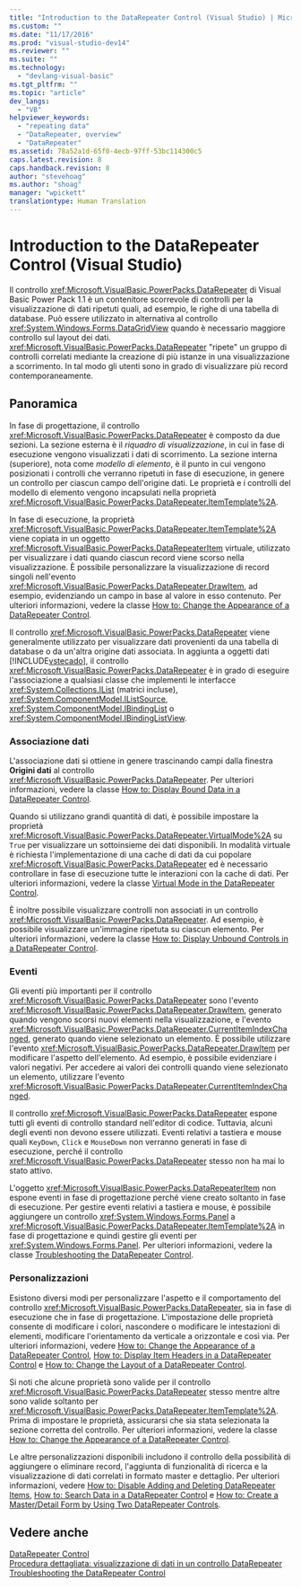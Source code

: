 ```yaml
---
title: "Introduction to the DataRepeater Control (Visual Studio) | Microsoft Docs"
ms.custom: ""
ms.date: "11/17/2016"
ms.prod: "visual-studio-dev14"
ms.reviewer: ""
ms.suite: ""
ms.technology: 
  - "devlang-visual-basic"
ms.tgt_pltfrm: ""
ms.topic: "article"
dev_langs: 
  - "VB"
helpviewer_keywords: 
  - "repeating data"
  - "DataRepeater, overview"
  - "DataRepeater"
ms.assetid: 78a52a1d-65f0-4ecb-97ff-53bc114300c5
caps.latest.revision: 8
caps.handback.revision: 8
author: "stevehoag"
ms.author: "shoag"
manager: "wpickett"
translationtype: Human Translation
---
```

# Introduction to the DataRepeater Control (Visual Studio)
Il controllo <xref:Microsoft.VisualBasic.PowerPacks.DataRepeater> di Visual Basic Power Pack 1.1 è un contenitore scorrevole di controlli per la visualizzazione di dati ripetuti quali, ad esempio, le righe di una tabella di database.  Può essere utilizzato in alternativa al controllo <xref:System.Windows.Forms.DataGridView> quando è necessario maggiore controllo sul layout dei dati.  <xref:Microsoft.VisualBasic.PowerPacks.DataRepeater> "ripete" un gruppo di controlli correlati mediante la creazione di più istanze in una visualizzazione a scorrimento.  In tal modo gli utenti sono in grado di visualizzare più record contemporaneamente.  
  
## Panoramica  
 In fase di progettazione, il controllo <xref:Microsoft.VisualBasic.PowerPacks.DataRepeater> è composto da due sezioni.  La sezione esterna è il *riquadro di visualizzazione*, in cui in fase di esecuzione vengono visualizzati i dati di scorrimento.  La sezione interna \(superiore\), nota come *modello di elemento*, è il punto in cui vengono posizionati i controlli che verranno ripetuti in fase di esecuzione, in genere un controllo per ciascun campo dell'origine dati.  Le proprietà e i controlli del modello di elemento vengono incapsulati nella proprietà <xref:Microsoft.VisualBasic.PowerPacks.DataRepeater.ItemTemplate%2A>.  
  
 In fase di esecuzione, la proprietà <xref:Microsoft.VisualBasic.PowerPacks.DataRepeater.ItemTemplate%2A> viene copiata in un oggetto <xref:Microsoft.VisualBasic.PowerPacks.DataRepeaterItem> virtuale, utilizzato per visualizzare i dati quando ciascun record viene scorso nella visualizzazione.  È possibile personalizzare la visualizzazione di record singoli nell'evento <xref:Microsoft.VisualBasic.PowerPacks.DataRepeater.DrawItem>, ad esempio, evidenziando un campo in base al valore in esso contenuto.  Per ulteriori informazioni, vedere la classe [How to: Change the Appearance of a DataRepeater Control](../../../visual-basic/developing-apps/windows-forms/how-to-change-the-appearance-of-a-datarepeater-control-visual-studio.md).  
  
 Il controllo <xref:Microsoft.VisualBasic.PowerPacks.DataRepeater> viene generalmente utilizzato per visualizzare dati provenienti da una tabella di database o da un'altra origine dati associata.  In aggiunta a oggetti dati [!INCLUDE[vstecado](../../../csharp/programming-guide/concepts/linq/includes/vstecado_md.md)], il controllo <xref:Microsoft.VisualBasic.PowerPacks.DataRepeater> è in grado di eseguire l'associazione a qualsiasi classe che implementi le interfacce <xref:System.Collections.IList> \(matrici incluse\), <xref:System.ComponentModel.IListSource>, <xref:System.ComponentModel.IBindingList> o <xref:System.ComponentModel.IBindingListView>.  
  
### Associazione dati  
 L'associazione dati si ottiene in genere trascinando campi dalla finestra **Origini dati** al controllo <xref:Microsoft.VisualBasic.PowerPacks.DataRepeater>.  Per ulteriori informazioni, vedere la classe [How to: Display Bound Data in a DataRepeater Control](../../../visual-basic/developing-apps/windows-forms/how-to-display-bound-data-in-a-datarepeater-control-visual-studio.md).  
  
 Quando si utilizzano grandi quantità di dati, è possibile impostare la proprietà <xref:Microsoft.VisualBasic.PowerPacks.DataRepeater.VirtualMode%2A> su `True` per visualizzare un sottoinsieme dei dati disponibili.  In modalità virtuale è richiesta l'implementazione di una cache di dati da cui popolare <xref:Microsoft.VisualBasic.PowerPacks.DataRepeater> ed è necessario controllare in fase di esecuzione tutte le interazioni con la cache di dati.  Per ulteriori informazioni, vedere la classe [Virtual Mode in the DataRepeater Control](../../../visual-basic/developing-apps/windows-forms/virtual-mode-in-the-datarepeater-control-visual-studio.md).  
  
 È inoltre possibile visualizzare controlli non associati in un controllo <xref:Microsoft.VisualBasic.PowerPacks.DataRepeater>.  Ad esempio, è possibile visualizzare un'immagine ripetuta su ciascun elemento.  Per ulteriori informazioni, vedere la classe [How to: Display Unbound Controls in a DataRepeater Control](../../../visual-basic/developing-apps/windows-forms/how-to-display-unbound-controls-in-a-datarepeater-control-visual-studio.md).  
  
### Eventi  
 Gli eventi più importanti per il controllo <xref:Microsoft.VisualBasic.PowerPacks.DataRepeater> sono l'evento <xref:Microsoft.VisualBasic.PowerPacks.DataRepeater.DrawItem>, generato quando vengono scorsi nuovi elementi nella visualizzazione, e l'evento <xref:Microsoft.VisualBasic.PowerPacks.DataRepeater.CurrentItemIndexChanged>, generato quando viene selezionato un elemento.  È possibile utilizzare l'evento <xref:Microsoft.VisualBasic.PowerPacks.DataRepeater.DrawItem> per modificare l'aspetto dell'elemento.  Ad esempio, è possibile evidenziare i valori negativi.  Per accedere ai valori dei controlli quando viene selezionato un elemento, utilizzare l'evento <xref:Microsoft.VisualBasic.PowerPacks.DataRepeater.CurrentItemIndexChanged>.  
  
 Il controllo <xref:Microsoft.VisualBasic.PowerPacks.DataRepeater> espone tutti gli eventi di controllo standard nell'editor di codice.  Tuttavia, alcuni degli eventi non devono essere utilizzati.  Eventi relativi a tastiera e mouse quali `KeyDown`, `Click` e `MouseDown` non verranno generati in fase di esecuzione, perché il controllo <xref:Microsoft.VisualBasic.PowerPacks.DataRepeater> stesso non ha mai lo stato attivo.  
  
 L'oggetto <xref:Microsoft.VisualBasic.PowerPacks.DataRepeaterItem> non espone eventi in fase di progettazione perché viene creato soltanto in fase di esecuzione.  Per gestire eventi relativi a tastiera e mouse, è possibile aggiungere un controllo <xref:System.Windows.Forms.Panel> a <xref:Microsoft.VisualBasic.PowerPacks.DataRepeater.ItemTemplate%2A> in fase di progettazione e quindi gestire gli eventi per <xref:System.Windows.Forms.Panel>.  Per ulteriori informazioni, vedere la classe [Troubleshooting the DataRepeater Control](../../../visual-basic/developing-apps/windows-forms/troubleshooting-the-datarepeater-control-visual-studio.md).  
  
### Personalizzazioni  
 Esistono diversi modi per personalizzare l'aspetto e il comportamento del controllo <xref:Microsoft.VisualBasic.PowerPacks.DataRepeater>, sia in fase di esecuzione che in fase di progettazione.  L'impostazione delle proprietà consente di modificare i colori, nascondere o modificare le intestazioni di elementi, modificare l'orientamento da verticale a orizzontale e così via.  Per ulteriori informazioni, vedere [How to: Change the Appearance of a DataRepeater Control](../../../visual-basic/developing-apps/windows-forms/how-to-change-the-appearance-of-a-datarepeater-control-visual-studio.md), [How to: Display Item Headers in a DataRepeater Control](../../../visual-basic/developing-apps/windows-forms/how-to-display-item-headers-in-a-datarepeater-control-visual-studio.md) e [How to: Change the Layout of a DataRepeater Control](../../../visual-basic/developing-apps/windows-forms/how-to-change-the-layout-of-a-datarepeater-control-visual-studio.md).  
  
 Si noti che alcune proprietà sono valide per il controllo <xref:Microsoft.VisualBasic.PowerPacks.DataRepeater> stesso mentre altre sono valide soltanto per <xref:Microsoft.VisualBasic.PowerPacks.DataRepeater.ItemTemplate%2A>.  Prima di impostare le proprietà, assicurarsi che sia stata selezionata la sezione corretta del controllo.  Per ulteriori informazioni, vedere la classe [How to: Change the Appearance of a DataRepeater Control](../../../visual-basic/developing-apps/windows-forms/how-to-change-the-appearance-of-a-datarepeater-control-visual-studio.md).  
  
 Le altre personalizzazioni disponibili includono il controllo della possibilità di aggiungere o eliminare record, l'aggiunta di funzionalità di ricerca e la visualizzazione di dati correlati in formato master e dettaglio.  Per ulteriori informazioni, vedere [How to: Disable Adding and Deleting DataRepeater Items](../../../visual-basic/developing-apps/windows-forms/how-to-disable-adding-and-deleting-datarepeater-items-visual-studio.md), [How to: Search Data in a DataRepeater Control](../../../visual-basic/developing-apps/windows-forms/how-to-search-data-in-a-datarepeater-control-visual-studio.md) e [How to: Create a Master\/Detail Form by Using Two DataRepeater Controls](../../../visual-basic/developing-apps/windows-forms/how-to-create-a-master-detail-form-by-using-two-datarepeater-controls.md).  
  
## Vedere anche  
 [DataRepeater Control](../../../visual-basic/developing-apps/windows-forms/datarepeater-control-visual-studio.md)   
 [Procedura dettagliata: visualizzazione di dati in un controllo DataRepeater](../../../visual-basic/developing-apps/windows-forms/walkthrough-displaying-data-in-a-datarepeater-control-visual-studio.md)   
 [Troubleshooting the DataRepeater Control](../../../visual-basic/developing-apps/windows-forms/troubleshooting-the-datarepeater-control-visual-studio.md)
